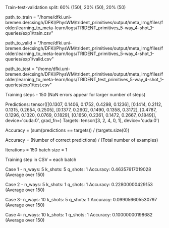 Train-test-validation split: 60% (150), 20% (50), 20% (50)

path_to_train = "/home/dfki.uni-bremen.de/csingh/DFKI/PhysWM/trident_primitives/output/meta_lrng/files/folder/learning_to_meta-learn/logs/TRIDENT_primitives_5-way_4-shot_1-queries/exp1/train.csv"

path_to_valid = "/home/dfki.uni-bremen.de/csingh/DFKI/PhysWM/trident_primitives/output/meta_lrng/files/folder/learning_to_meta-learn/logs/TRIDENT_primitives_5-way_4-shot_1-queries/exp1/valid.csv"

path_to_test = "/home/dfki.uni-bremen.de/csingh/DFKI/PhysWM/trident_primitives/output/meta_lrng/files/folder/learning_to_meta-learn/logs/TRIDENT_test_primitives_5-way_4-shot_1-queries/exp1/test.csv"

Training steps - 150 (NaN errors appear for larger number of steps)

Predictions:  tensor([[0.1307, 0.1406, 0.1752, 0.4298, 0.1236],
        [0.1414, 0.2112, 0.1315, 0.2654, 0.2505],
        [0.1377, 0.2602, 0.1490, 0.1358, 0.3172],
        [0.4787, 0.1296, 0.1320, 0.0769, 0.1829],
        [0.1650, 0.2361, 0.1472, 0.2667, 0.1849]], device='cuda:0',
       grad_fn=<SoftmaxBackward0>)
Targets:  tensor([3, 2, 4, 0, 1], device='cuda:0')

Accuracy = (sum(predictions == targets)) / (targets.size(0))

Accuracy = (Number of correct predictions) / (Total number of examples)

Iterations = 150
batch size = 1

Training step in CSV = each batch

Case 1 - 
n_ways: 5
k_shots: 5
q_shots: 1
Accuracy: 0.46357617019028 (Average over 150)

Case 2 - 
n_ways: 5
k_shots: 1
q_shots: 1
Accuracy: 0.22800000429153 (Average over 150)

Case 3- 
n_ways: 10
k_shots: 5
q_shots: 1
Accuracy: 0.099056605530797 (Average over 150)

Case 4- 
n_ways: 10
k_shots: 1
q_shots: 1
Accuracy: 0.10000000198682 (Average over 150)
